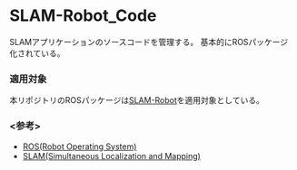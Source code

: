 # SLAM-Robot_Code
SLAMアプリケーションのソースコードを管理する。
基本的にROSパッケージ化されている。

### 適用対象
本リポジトリのROSパッケージは[SLAM-Robot](https://github.com/takuyani/SLAM-Robot_Docs/tree/master/Hardware)を適用対象としている。

### <参考>
- [ROS(Robot Operating System)](http://wiki.ros.org/)
- [SLAM(Simultaneous Localization and Mapping)](https://ja.wikipedia.org/wiki/SLAM)
